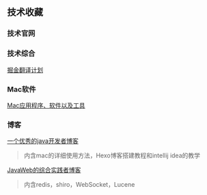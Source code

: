 ## 技术收藏

### 技术官网



### 技术综合

[掘金翻译计划](https://github.com/xitu/gold-miner)



### Mac软件

[Mac应用程序、软件以及工具](https://github.com/jaywcjlove/awesome-mac)



### 博客

[一个优秀的java开发者博客](http://code.youmeek.com/)

> 内含mac的详细使用方法，Hexo博客搭建教程和intellij idea的教学



[JavaWeb的综合实践者博客](http://crossoverjie.top/)

> 内含redis，shiro，WebSocket，Lucene